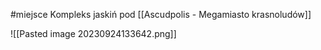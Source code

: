 #miejsce 
Kompleks jaskiń pod [[Ascudpolis - Megamiasto krasnoludów]]

![[Pasted image 20230924133642.png]]